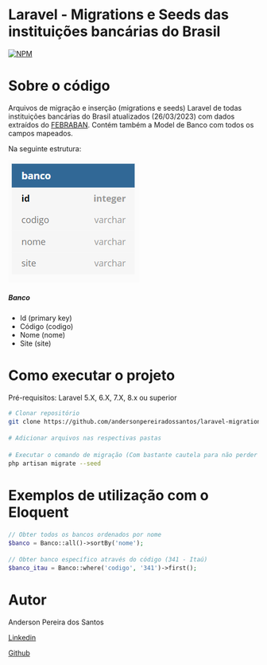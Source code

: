 # Laravel - Migrations e Seeds das instituições bancárias do Brasil
[![NPM](https://img.shields.io/npm/l/react)](https://github.com/andersonpereiradossantos/laravel-migration-seed-bancos-brasileiros/blob/main/LICENSE) 
# Sobre o código
Arquivos de migração e inserção (migrations e seeds) Laravel de todas instituições bancárias do Brasil atualizados (26/03/2023) com dados extraídos do [FEBRABAN](https://portal.febraban.org.br/pagina/3164/12/pt-br/associados). Contém também a Model de Banco com todos os campos mapeados.

Na seguinte estrutura:

![DER](https://github.com/andersonpereiradossantos/assets/blob/main/laravel-migration-seeds-bancos-brasileiros-der.png?raw=true)
##### Banco
- Id (primary key)
- Código (codigo)
- Nome (nome)
- Site (site)

# Como executar o projeto
Pré-requisitos: Laravel 5.X, 6.X, 7.X, 8.x ou superior

```bash
# Clonar repositório
git clone https://github.com/andersonpereiradossantos/laravel-migration-seed-bancos-brasileiros.git

# Adicionar arquivos nas respectivas pastas

# Executar o comando de migração (Com bastante cautela para não perder os dados existentes no seu banco de dados)
php artisan migrate --seed
```

# Exemplos de utilização com o Eloquent
```php
// Obter todos os bancos ordenados por nome
$banco = Banco::all()->sortBy('nome');

// Obter banco específico através do código (341 - Itaú)
$banco_itau = Banco::where('codigo', '341')->first();
```
# Autor
Anderson Pereira dos Santos

[Linkedin](https://www.linkedin.com/in/andersonpereirasantos)

[Github](https://github.com/andersonpereiradossantos)
